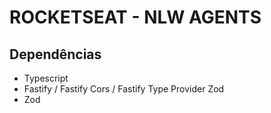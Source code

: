 # ROCKETSEAT - NLW AGENTS

## Dependências

- Typescript
- Fastify / Fastify Cors / Fastify Type Provider Zod
- Zod
